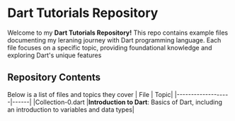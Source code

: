 # Dart Tutorials Repository
Welcome to my **Dart Tutorials Repository!** This repo contains example files documenting my leraning journey with Dart programming language. Each file focuses on a specific topic, providing foundational knowledge and exploring Dart's unique features

## Repository Contents
Below is a list of files and topics they cover
| File              | Topic|
|-------------------|------|
|Collection-0.dart  |**Introduction to Dart**: Basics of Dart, including an introduction to variables and data types|
